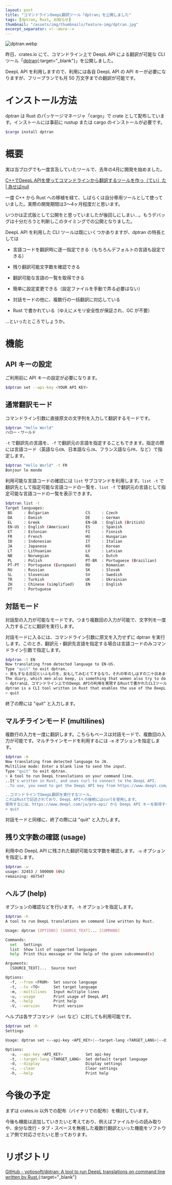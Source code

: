 ```yaml
---
layout: post
title: "コマンドラインDeepL翻訳ツール「dptran」を公開しました"
tags: [dptran, Rust, お知らせ]
thumbnail: "/assets/img/thumbnails/feature-img/dptran.jpg"
excerpt_separator: <!--more-->
---
```


![dptran.webp](../../../assets/img/post/2023-12-01/dptran.webp)

昨日、crates.io にて、コマンドライン上で DeepL API による翻訳が可能な CLI ツール「[dptran](https://crates.io/crates/dptran){:target="_blank"}」を公開しました。

DeepL API を利用しますので、利用には各自 DeepL API の API キーが必要になりますが、フリープランでも月 50 万文字までの翻訳が可能です。

# インストール方法

dptran は Rust のパッケージマネージャ「cargo」で crate として配布しています。インストールには事前に rustup または cargo のインストールが必要です。

```bash
$cargo install dptran
```

<!--more-->

# 概要

実は当ブログでも一度言及していたツールで、去年の4月に開発を始めました。

[C++でDeepL APIを使ってコマンドラインから翻訳するツールを作っ（てい）た \| 為せばnull](https://blog.yotiosoft.com/2022/11/30/C++%E3%81%A7DeepL-API%E3%81%A7%E3%82%B3%E3%83%9E%E3%83%B3%E3%83%89%E3%83%A9%E3%82%A4%E3%83%B3%E3%81%8B%E3%82%89%E7%BF%BB%E8%A8%B3%E3%81%99%E3%82%8B%E3%83%84%E3%83%BC%E3%83%AB%E3%82%92%E4%BD%9C%E3%81%A3%E3%81%A6%E3%81%84%E3%81%9F.html)

一度 C++ から Rust への移植を経て、しばらくは自分専用ツールとして使っていました。実際の開発期間は3〜4ヶ月程度だと思います。

いつかは正式版として公開をと思っていましたが後回しにしまい…。もうデバッグは十分だろうと判断しこのタイミングでの公開となりました。

DeepL API を利用した CLI ツールは既にいくつかありますが、dptran の特長としては

- 言語コードを翻訳時に逐一指定できる（もちろんデフォルトの言語も設定できる）

- 残り翻訳可能文字数を確認できる

- 翻訳可能な言語の一覧を取得できる

- 簡単に設定変更できる（設定ファイルを手動で弄る必要はない）

- 対話モードの他に、複数行の一括翻訳に対応している

- Rust で書かれている（ゆえにメモリ安全性が保証され、GC が不要）

…といったところでしょうか。

# 機能

## API キーの設定

ご利用前に API キーの設定が必要になります。

```bash
$dptran set --api-key <YOUR API KEY>
```

## 通常翻訳モード

コマンドライン引数に直接原文の文字列を入力して翻訳するモードです。

```bash
$dptran "Hello World"
ハロー・ワールド
```

``-t`` で翻訳先の言語を、``-f`` で翻訳元の言語を指定することもできます。指定の際には言語コード（英語なら``EN``、日本語なら``JA``、フランス語なら``FR``、など）で指定します。

```bash
$dptran "Hello World" -t FR
Bonjour le monde
```

利用可能な言語コードの確認には ``list`` サブコマンドを利用します。``list -t`` で翻訳先として指定可能な言語コードの一覧を、``list -f`` で翻訳元の言語として指定可能な言語コードの一覧を表示できます。

```bash
$dptran list -t
Target languages:
 BG     : Bulgarian                CS     : Czech
 DA     : Danish                   DE     : German
 EL     : Greek                    EN-GB  : English (British)
 EN-US  : English (American)       ES     : Spanish
 ET     : Estonian                 FI     : Finnish
 FR     : French                   HU     : Hungarian
 ID     : Indonesian               IT     : Italian
 JA     : Japanese                 KO     : Korean
 LT     : Lithuanian               LV     : Latvian
 NB     : Norwegian                NL     : Dutch
 PL     : Polish                   PT-BR  : Portuguese (Brazilian)
 PT-PT  : Portuguese (European)    RO     : Romanian
 RU     : Russian                  SK     : Slovak
 SL     : Slovenian                SV     : Swedish
 TR     : Turkish                  UK     : Ukrainian
 ZH     : Chinese (simplified)     EN     : English
 PT     : Portuguese
```

## 対話モード

対話型の入力が可能なモードです。つまり複数回の入力が可能で、文字列を一度入力するごとに翻訳を実行します。

対話モードに入るには、コマンドライン引数に原文を入力せずに dptran を実行します。このとき、翻訳元・翻訳先言語を指定する場合は言語コードのみコマンドライン引数で指定します。

```bash
$dptran -t EN
Now translating from detected language to EN-US.
Type "quit" to exit dptran.
> 男もすなる日記といふものを、女もしてみむとてするなり。それの年のしはすの二十日あまり一日の、戌の時に門出す。そのよしいさゝかものにかきつく。
The diary, which men also keep, is something that women also try to do. On the first day of the twentieth month of the year, at the time of the dog. The diary is written in a beautiful style.
> dptranは、コマンドライン上でのDeepL APIの利用を実現するRustで書かれたCLIツールです。
dptran is a CLI tool written in Rust that enables the use of the DeepL API on the command line
> quit
```

終了の際には "quit" と入力します。

## マルチラインモード (multilines)

複数行の入力を一度に翻訳します。こちらもベースは対話モードで、複数回の入力が可能です。マルチラインモードを利用するには ``-m`` オプションを指定します。

```bash
$dptran -m
Now translating from detected language to JA.
Multiline mode: Enter a blank line to send the input.
Type "quit" to exit dptran.
> A tool to run DeepL translations on your command line.
..It's written in Rust, and uses curl to connect to the DeepL API.
..To use, you need to get the DeepL API key from https://www.deepl.com/ja/pro-api/.

..コマンドラインでDeepL翻訳を実行するツール。
これはRustで記述されており、DeepL APIへの接続にはcurlを使用します。
使用するには、https://www.deepl.com/ja/pro-api/ から DeepL API キーを取得する必要があります。
> quit
```

対話モードと同様に、終了の際には "quit" と入力します。

## 残り文字数の確認 (usage)

利用中の DeepL API に残された翻訳可能な文字数を確認します。``-u`` オプションを指定します。

```bash
$dptran -u
usage: 32453 / 500000 (6%)
remaining: 467547
```

## ヘルプ (help)

オプションの確認などを行います。``-h`` オプションを指定します。

```bash
$dptran -h
A tool to run DeepL translations on command line written by Rust.

Usage: dptran [OPTIONS] [SOURCE_TEXT]... [COMMAND]

Commands:
  set   Settings
  list  Show list of supperted languages
  help  Print this message or the help of the given subcommand(s)

Arguments:
  [SOURCE_TEXT]...  Source text

Options:
  -f, --from <FROM>  Set source language
  -t, --to <TO>      Set target language
  -m, --multilines   Input multiple lines
  -u, --usage        Print usage of DeepL API
  -h, --help         Print help
  -V, --version      Print version
```

ヘルプは各サブコマンド（``set`` など）に対しても利用可能です。

```bash
$dptran set -h
Settings

Usage: dptran set <--api-key <API_KEY>|--target-lang <TARGET_LANG>|--display|--clear>

Options:
  -a, --api-key <API_KEY>          Set api-key
  -t, --target-lang <TARGET_LANG>  Set default target language
  -d, --display                    Display settings
  -c, --clear                      Clear settings
  -h, --help                       Print help
```

# 今後の予定

まずは crates.io 以外での配布（バイナリでの配布）を検討しています。

今後も機能は追加していきたいと考えており、例えばファイルからの読み取りや、余分な改行・タブ・スペースを無視した複数行翻訳といった機能をソフトウェア側で対応させたいと思っております。

# リポジトリ

[GitHub - yotiosoft/dptran: A tool to run DeepL translations on command line written by Rust.](https://github.com/yotiosoft/dptran){:target="_blank"}
